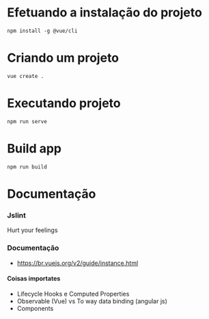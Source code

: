 # Efetuando a instalação do projeto

````
npm install -g @vue/cli
````

# Criando um projeto

````
vue create .
````

# Executando projeto

````
npm run serve
````

# Build app

````
npm run build
````

# Documentação

### Jslint

Hurt your feelings

### Documentação 

* https://br.vuejs.org/v2/guide/instance.html

#### Coisas importates 

* Lifecycle Hooks e Computed Properties
* Observable (Vue) vs To way data binding (angular js)
* Components
